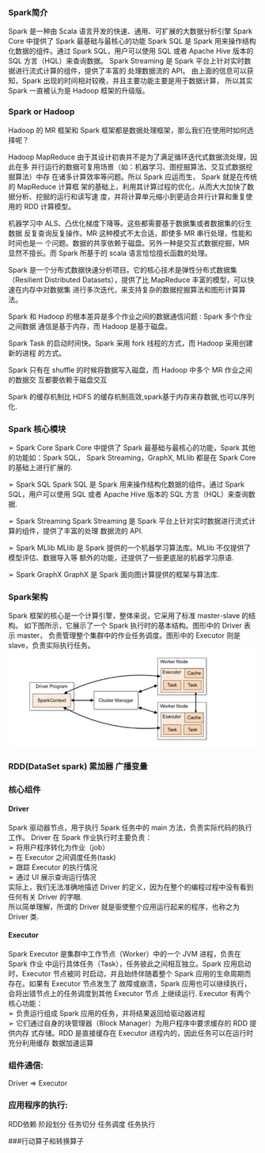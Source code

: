 ### Spark简介
Spark 是一种由 Scala 语言开发的快速、通用、可扩展的大数据分析引擎
Spark Core 中提供了 Spark 最基础与最核心的功能
Spark SQL 是 Spark 用来操作结构化数据的组件。通过 Spark SQL，用户可以使用
SQL 或者 Apache Hive 版本的 SQL 方言（HQL）来查询数据。
Spark Streaming 是 Spark 平台上针对实时数据进行流式计算的组件，提供了丰富的
处理数据流的 API。
由上面的信息可以获知，Spark 出现的时间相对较晚，并且主要功能主要是用于数据计算，
所以其实 Spark 一直被认为是 Hadoop 框架的升级版。


### Spark or Hadoop
Hadoop 的 MR 框架和 Spark 框架都是数据处理框架，那么我们在使用时如何选择呢？

Hadoop MapReduce 由于其设计初衷并不是为了满足循环迭代式数据流处理，因此在多
并行运行的数据可复用场景（如：机器学习、图挖掘算法、交互式数据挖掘算法）中存
在诸多计算效率等问题。所以 Spark 应运而生， Spark 就是在传统的 MapReduce 计算框
架的基础上，利用其计算过程的优化，从而大大加快了数据分析、挖掘的运行和读写速
度，并将计算单元缩小到更适合并行计算和重复使用的 RDD 计算模型。

机器学习中 ALS、凸优化梯度下降等。这些都需要基于数据集或者数据集的衍生数据
反复查询反复操作。MR 这种模式不太合适，即使多 MR 串行处理，性能和时间也是一
个问题。数据的共享依赖于磁盘。另外一种是交互式数据挖掘，MR 显然不擅长。而
Spark 所基于的 scala 语言恰恰擅长函数的处理。

Spark 是一个分布式数据快速分析项目。它的核心技术是弹性分布式数据集（Resilient
Distributed Datasets），提供了比 MapReduce 丰富的模型，可以快速在内存中对数据集
进行多次迭代，来支持复杂的数据挖掘算法和图形计算算法。

Spark 和 Hadoop 的根本差异是多个作业之间的数据通信问题 : Spark 多个作业之间数据
通信是基于内存，而 Hadoop 是基于磁盘。

Spark Task 的启动时间快。Spark 采用 fork 线程的方式，而 Hadoop 采用创建新的进程
的方式。

Spark 只有在 shuffle 的时候将数据写入磁盘，而 Hadoop 中多个 MR 作业之间的数据交
互都要依赖于磁盘交互

Spark 的缓存机制比 HDFS 的缓存机制高效,spark基于内存来存数据,也可以序列化.

### Spark 核心模块
➢
Spark Core
Spark Core 中提供了 Spark 最基础与最核心的功能，Spark 其他的功能如：Spark SQL，
Spark Streaming，GraphX, MLlib 都是在 Spark Core 的基础上进行扩展的.

➢ Spark SQL
Spark SQL 是 Spark 用来操作结构化数据的组件。通过 Spark SQL，用户可以使用 SQL
或者 Apache Hive 版本的 SQL 方言（HQL）来查询数据.

➢ Spark Streaming
Spark Streaming 是 Spark 平台上针对实时数据进行流式计算的组件，提供了丰富的处理
数据流的 API.

➢ Spark MLlib
MLlib 是 Spark 提供的一个机器学习算法库。MLlib 不仅提供了模型评估、数据导入等
额外的功能，还提供了一些更底层的机器学习原语.

➢ Spark GraphX GraphX 是 Spark 面向图计算提供的框架与算法库.

### Spark架构
Spark 框架的核心是一个计算引擎，整体来说，它采用了标准 master-slave 的结构。
如下图所示，它展示了一个 Spark 执行时的基本结构。图形中的 Driver 表示 master，
负责管理整个集群中的作业任务调度。图形中的 Executor 则是 slave，负责实际执行任务。
![img.png](spark-framework.png)

### RDD(DataSet spark) 累加器 广播变量

### 核心组件
#### Driver
Spark 驱动器节点，用于执行 Spark 任务中的 main 方法，负责实际代码的执行工作。
Driver 在 Spark 作业执行时主要负责：  
➢ 将用户程序转化为作业（job）  
➢ 在 Executor 之间调度任务(task)  
➢ 跟踪 Executor 的执行情况  
➢ 通过 UI 展示查询运行情况  
实际上，我们无法准确地描述 Driver 的定义，因为在整个的编程过程中没有看到任何有关
Driver 的字眼.  
所以简单理解，所谓的 Driver 就是驱使整个应用运行起来的程序，也称之为
Driver 类.

#### Executor
Spark Executor 是集群中工作节点（Worker）中的一个 JVM 进程，负责在 Spark 作业
中运行具体任务（Task），任务彼此之间相互独立。Spark 应用启动时，Executor 节点被同
时启动，并且始终伴随着整个 Spark 应用的生命周期而存在。如果有 Executor 节点发生了
故障或崩溃，Spark 应用也可以继续执行，会将出错节点上的任务调度到其他 Executor 节点
上继续运行.
Executor 有两个核心功能：  
➢ 负责运行组成 Spark 应用的任务，并将结果返回给驱动器进程  
➢ 它们通过自身的块管理器（Block Manager）为用户程序中要求缓存的 RDD 提供内存
式存储。RDD 是直接缓存在 Executor 进程内的，因此任务可以在运行时充分利用缓存
数据加速运算

### 组件通信:
Driver => Executor

### 应用程序的执行:
RDD依赖
阶段划分
任务切分
任务调度
任务执行

###行动算子和转换算子